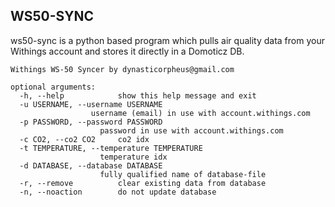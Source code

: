 **WS50-SYNC**
---------

ws50-sync is a python based program which pulls air quality data from your Withings account and stores it directly in a Domoticz DB.


    Withings WS-50 Syncer by dynasticorpheus@gmail.com

	optional arguments:
	  -h, --help            show this help message and exit
	  -u USERNAME, --username USERNAME
                      username (email) in use with account.withings.com
	  -p PASSWORD, --password PASSWORD
                        password in use with account.withings.com
	  -c CO2, --co2 CO2     co2 idx
	  -t TEMPERATURE, --temperature TEMPERATURE
                        temperature idx
	  -d DATABASE, --database DATABASE
                        fully qualified name of database-file
	  -r, --remove          clear existing data from database
	  -n, --noaction        do not update database
